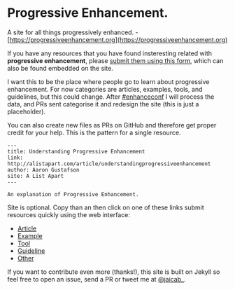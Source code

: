 # Progressive Enhancement.
A site for all things progressively enhanced. - [https://progressiveenhancement.org](https://progressiveenhancement.org)

If you have any resources that you have found insteresting related with **progressive enhancement**, please [submit them using this form](http://goo.gl/forms/X5fy7xpA0a), which can also be found embedded on the site.

I want this to be the place where people go to learn about progressive enhancement. For now categories are articles, examples, tools, and guidelines, but this could change. After [#enhanceconf](https://twitter.com/hashtag/EnhanceConf?src=hash&lang=es) I will process the data, and PRs sent categorise it and redesign the site (this is just a placeholder).

You can also create new files as PRs on GitHub and therefore get proper credit for your help. This is the pattern for a single resource.

```
---
title: Understanding Progressive Enhancement
link: http://alistapart.com/article/understandingprogressiveenhancement
author: Aaron Gustafson
site: A List Apart
---

An explanation of Progressive Enhancement.
```

Site is optional. Copy than an then click on one of these links submit resources quickly using the web interface:

- [Article](https://github.com/jaicab/progressiveenhancement/new/gh-pages/_resourcearticle)
- [Example](https://github.com/jaicab/progressiveenhancement/new/gh-pages/_resourceexample)
- [Tool](https://github.com/jaicab/progressiveenhancement/new/gh-pages/_resourcetool)
- [Guideline](https://github.com/jaicab/progressiveenhancement/new/gh-pages/_resourceguideline)
- [Other](https://github.com/jaicab/progressiveenhancement/new/gh-pages/_resourceother)

If you want to contribute even more (thanks!), this site is built on Jekyll so feel free to open an issue, send a PR or tweet me at [@jaicab_](https://twitter.com/jaicab_).